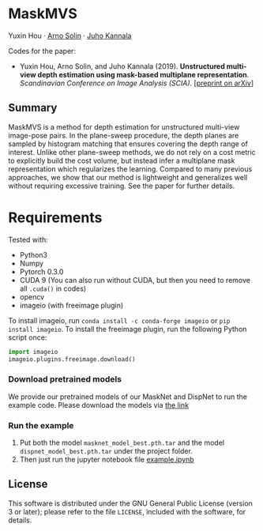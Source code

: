 # MaskMVS
Yuxin Hou · [Arno Solin](http://arno.solin.fi) · [Juho Kannala](https://users.aalto.fi/~kannalj1/)

Codes for the paper:

* Yuxin Hou, Arno Solin, and Juho Kannala (2019). **Unstructured multi-view depth estimation using mask-based multiplane representation**. *Scandinavian Conference on Image Analysis (SCIA)*. [[preprint on arXiv](https://arxiv.org/abs/1902.02166)]

## Summary

MaskMVS is a method for depth estimation for unstructured multi-view image-pose pairs. In the plane-sweep procedure, the depth planes are sampled by histogram matching that ensures covering the depth range of interest. Unlike other plane-sweep methods, we do not rely on a cost metric to explicitly build the cost volume, but instead infer a multiplane mask representation which regularizes the learning. Compared to many previous approaches, we show that our method is lightweight and generalizes well without requiring excessive training. See the paper for further details.

# Requirements
Tested with:
* Python3
* Numpy
* Pytorch 0.3.0
* CUDA 9 (You can also run without CUDA, but then you need to remove all  `.cuda()` in codes)
* opencv
* imageio (with freeimage plugin)

To install imageio, run `conda install -c conda-forge imageio` or `pip install imageio`. To install the freeimage plugin, run the following Python script once:
```python 
import imageio
imageio.plugins.freeimage.download()
```

### Download pretrained models
We provide our pretrained models of our MaskNet and DispNet to run the example code. Please download the models via [the link]() 

### Run the example
1. Put both the model `masknet_model_best.pth.tar` and the model `dispnet_model_best.pth.tar` under the project folder.
2. Then just run the jupyter notebook file [example.ipynb](https://github.com/AaltoVision/MaskMVS/blob/master/example.ipynb)

## License

This software is distributed under the GNU General Public License (version 3 or later); please refer to the file `LICENSE`, included with the software, for details.
